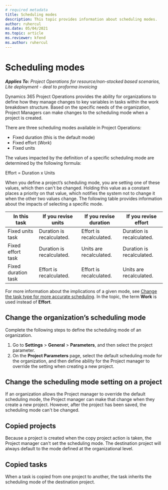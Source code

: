```yaml
---
# required metadata
title: Scheduling modes
description: This topic provides information about scheduling modes. 
author: ruhercul
ms.date: 05/04/2021
ms.topic: article
ms.reviewer: kfend
ms.author: ruhercul
---
```


# Scheduling modes

_**Applies To:** Project Operations for resource/non-stocked based scenarios, Lite deployment - deal to proforma invoicing_


Dynamics 365 Project Operations provides the ability for organizations to define how they manage changes to key variables in tasks within the work breakdown structure. Based on the specific needs of the organization, Project Managers can make changes to the scheduling mode when a project is created.

There are three scheduling modes available in Project Operations:

  - Fixed duration (this is the default mode)
  - Fixed effort (*Work*)
  - Fixed units

The values impacted by the definition of a specific scheduling mode are determined by the following formula:

  Effort  = Duration x Units

When you define a project’s scheduling mode, you are setting one of these values, which then can't be changed. Holding this value as a constant places a priority on that value, which notifies the system not to change it when the other two values change. The following table provides information about the impacts of selecting a specific mode.

| **In this task**             | **If you revise units**   | **If you revise duration** | **If you revise effort**  |
|----------------------|---------------------------|----------------------------|---------------------------|
| Fixed units task     | Duration is recalculated. | Effort is recalculated.    | Duration is recalculated. |
| Fixed effort task    | Duration is recalculated. | Units are recalculated.    | Duration is recalculated. |
| Fixed duration task  | Effort is recalculated.   | Effort is recalculated.    | Units are recalculated.   |

For more information about the implications of a given mode, see [Change the task type for more accurate scheduling](https://support.microsoft.com/en-us/office/change-the-task-type-for-more-accurate-scheduling-b0b969ad-45bc-4e9e-8967-435587548a72). In the topic, the term **Work** is used instead of **Effort**.

## Change the organization’s scheduling mode

Complete the following steps to define the scheduling mode of an organization.

1. Go to **Settings** \> **General** \> **Parameters**, and then select the project parameter. 
2. On the **Project Parameters** page, select the default scheduling mode for the organization, and then define ability for the Project manager to override the setting when creating a new project.

## Change the scheduling mode setting on a project

If an organization allows the Project manager to override the default scheduling mode, the Project manager can make that change when they create a new project. However, after the project has been saved, the scheduling mode can't be changed.

## Copied projects

Because a project is created when the copy project action is taken, the Project manager can't set the scheduling mode. The destination project will always default to the mode defined at the organizational level.

## Copied tasks

When a task is copied from one project to another, the task inherits the scheduling mode of the destination project.
